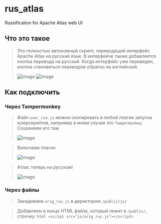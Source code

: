 # rus_atlas
Russification for Apache Atlas web UI



## Что это такое

> Это полностью автономный скрипт, переводящий интерфейс Apache Atlas на русский язык. 
> В интерфейче также добавляется кнопка перевода на русский. 
> Когда интерфейс уже переведен, кнопка становиться переводом обратно на английский.
> 
> ![image](https://user-images.githubusercontent.com/62176228/124103349-dd0d7500-da69-11eb-9d43-bfd586a14513.png) ![image](https://user-images.githubusercontent.com/62176228/124103447-f4e4f900-da69-11eb-82c8-a8123bdfba91.png)



## Как подключить


### Через Tampermonkey
> Файл `user_rus.js` можно скопировать в любой плагин запуска юзерскриптов, например в моем случае это `Tampermonkey`
> Сохраняем его там
> 
> ![image](https://user-images.githubusercontent.com/62176228/124102762-5193e400-da69-11eb-925d-677fe41d0a88.png)

> Включаем плагин
> 
> ![image](https://user-images.githubusercontent.com/62176228/124102890-6e301c00-da69-11eb-985f-635690bb1c36.png)

> Атлас теперь на русском!
> 
> ![image](https://user-images.githubusercontent.com/62176228/124102985-84d67300-da69-11eb-8aa1-8930a99d8c50.png)

### Через файлы
> Закидиваем `orig_rus.js` в директорию `/public/js/` 

> Добавляем в конце HTML файла, который лежит в `/public/`, строчку: ```html <script src="js/orig_rus.js"></script>```
